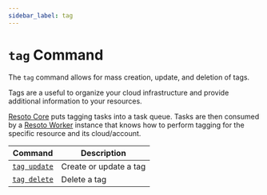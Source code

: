 ```yaml
---
sidebar_label: tag
---
```


# `tag` Command

The `tag` command allows for mass creation, update, and deletion of tags.

Tags are a useful to organize your cloud infrastructure and provide additional information to your resources.

[Resoto Core](../../../../concepts/components/core.md) puts tagging tasks into a task queue. Tasks are then consumed by a [Resoto Worker](../../../../concepts/components/worker.md) instance that knows how to perform tagging for the specific resource and its cloud/account.

| Command                     | Description            |
| --------------------------- | ---------------------- |
| [`tag update`](./update.md) | Create or update a tag |
| [`tag delete`](./delete.md) | Delete a tag           |
